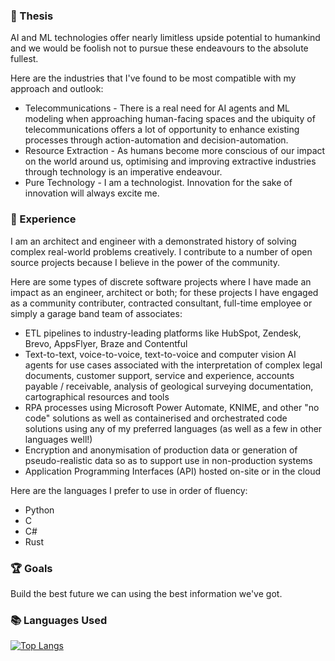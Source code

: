 ### 💭 Thesis

AI and ML technologies offer nearly limitless upside potential to humankind and we would be foolish not to pursue these endeavours to the absolute fullest.

Here are the industries that I've found to be most compatible with my approach and outlook:
- Telecommunications - There is a real need for AI agents and ML modeling when approaching human-facing spaces and the ubiquity of telecommunications offers a lot of opportunity to enhance existing processes through action-automation and decision-automation.
- Resource Extraction - As humans become more conscious of our impact on the world around us, optimising and improving extractive industries through technology is an imperative endeavour.
- Pure Technology - I am a technologist. Innovation for the sake of innovation will always excite me.

### 💼 Experience

I am an architect and engineer with a demonstrated history of solving complex real-world problems creatively. I contribute to a number of open source projects because I believe in the power of the community.

Here are some types of discrete software projects where I have made an impact as an engineer, architect or both; for these projects I have engaged as a community contributer, contracted consultant, full-time employee or simply a garage band team of associates:
  - ETL pipelines to industry-leading platforms like HubSpot, Zendesk, Brevo, AppsFlyer, Braze and Contentful
  - Text-to-text, voice-to-voice, text-to-voice and computer vision AI agents for use cases associated with the interpretation of complex legal documents, customer support, service and experience, accounts payable / receivable, analysis of geological surveying documentation, cartographical resources and tools
  - RPA processes using Microsoft Power Automate, KNIME, and other "no code" solutions as well as containerised and orchestrated code solutions using any of my preferred languages (as well as a few in other languages well!)
  - Encryption and anonymisation of production data or generation of pseudo-realistic data so as to support use in non-production systems
  - Application Programming Interfaces (API) hosted on-site or in the cloud

Here are the languages I prefer to use in order of fluency:
- Python
- C
- C#
- Rust

### 🏆 Goals

Build the best future we can using the best information we've got.

### 📚 Languages Used

[![Top Langs](https://github-readme-stats.vercel.app/api/top-langs/?username=kghamilton89)](https://github.com/anuraghazra/github-readme-stats)
